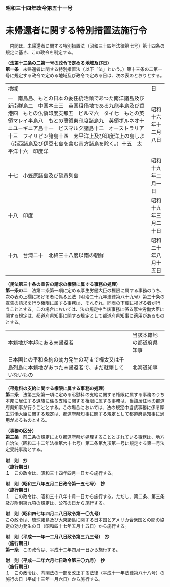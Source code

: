 ### 昭和三十四年政令第五十一号  
# 未帰還者に関する特別措置法施行令  
　内閣は、未帰還者に関する特別措置法（昭和三十四年法律第七号）第十四条の規定に基き、この政令を制定する。  
  
**（法第十三条の二第一号の政令で定める地域及び日）**  
**第一条**　未帰還者に関する特別措置法（以下「法」という。）第十三条の二第一号に規定する政令で定める地域及び政令で定める日は、次の表のとおりとする。  

|||  
| --- | --- |  
|地域|日|  
|一　南鳥島、もとの日本の委任統治領であつた南洋諸島及び新南群島二　中国本土三　英国租借地である九龍半島及び香港四　もとの仏領印度支那五　ビルマ六　タイ七　もとの英領マレイ半島八　もとの蘭領東印度諸島九　英領ボルネオ十　ニユーギニア島十一　ビスマルク諸島十二　オーストラリア十三　フイリピン諸島十四　太平洋上及び印度洋上の島しよ（南西諸島及び伊豆七島を含む南方諸島を除く。）十五　太平洋十六　印度洋|昭和十六年十二月八日|  
|十七　小笠原諸島及び硫黄列島|昭和十九年二月一日|  
|十八　印度|昭和十九年三月二十日|  
|十九　台湾二十　北緯三十八度以南の朝鮮|昭和二十年八月十五日|  
  
  
**（民法第三十条の宣告の請求の権限に属する事務の処理）**  
**第一条の二**　法第二条第一項に定める厚生労働大臣の権限に属する事務のうち、次の表の上欄に掲げる者に係る民法（明治二十九年法律第八十九号）第三十条の宣告の請求を行う権限に属する事務は、それぞれ、同表の下欄に掲げる者が行うこととする。この場合においては、法の規定中当該事務に係る厚生労働大臣に関する規定は、都道府県知事に関する規定として都道府県知事に適用があるものとする。  

|||  
| --- | --- |  
|本籍地が本邦にある未帰還者|当該本籍地の都道府県知事|  
|日本国との平和条約の効力発生の時まで樺太又は千島列島に本籍地があつた未帰還者で、まだ就籍していないもの|北海道知事|  
  
  
**（弔慰料の支給に関する権限に属する事務の処理）**  
**第二条**　法第三条第一項に定める弔慰料の支給に関する権限に属する事務のうち本邦に居住する遺族に係る支給に関する権限に属する事務は、当該居住地の都道府県知事が行うこととする。この場合においては、法の規定中当該事務に係る厚生労働大臣に関する規定は、都道府県知事に関する規定として都道府県知事に適用があるものとする。  
  
**（事務の区分）**  
**第三条**　前二条の規定により都道府県が処理することとされている事務は、地方自治法（昭和二十二年法律第六十七号）第二条第九項第一号に規定する第一号法定受託事務とする。  
  
**附　則　抄**  
**（施行期日）**  
**１**　この政令は、昭和三十四年四月一日から施行する。  
  
**附　則（昭和三八年五月二日政令第一五七号）　抄**  
**（施行期日）**  
**１**　この政令は、昭和三十八年十月一日から施行する。ただし、第二条、第三条及び附則第九項の規定は、公布の日から施行する。  
  
**附　則（昭和四七年四月二八日政令第一〇九号）**  
この政令は、琉球諸島及び大東諸島に関する日本国とアメリカ合衆国との間の協定の効力発生の日（昭和四十七年五月十五日）から施行する。  
  
**附　則（平成一一年一二月八日政令第三九三号）　抄**  
**（施行期日）**  
**第一条**　この政令は、平成十二年四月一日から施行する。  
  
**附　則（平成一二年六月七日政令第三〇九号）　抄**  
**（施行期日）**  
**１**　この政令は、内閣法の一部を改正する法律（平成十一年法律第八十八号）の施行の日（平成十三年一月六日）から施行する。  
  
